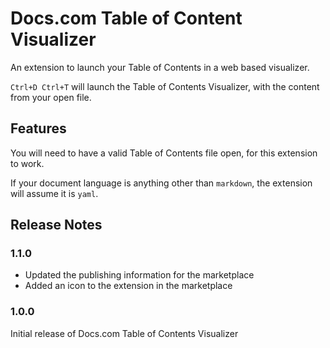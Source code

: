 # Docs.com Table of Content Visualizer

An extension to launch your Table of Contents in a web based visualizer.

`Ctrl+D Ctrl+T` will launch the Table of Contents Visualizer, with the content from your open file.

## Features

You will need to have a valid Table of Contents file open, for this extension to work.

If your document language is anything other than `markdown`, the extension will assume it is `yaml`.

## Release Notes

### 1.1.0

- Updated the publishing information for the marketplace
- Added an icon to the extension in the marketplace

### 1.0.0

Initial release of Docs.com Table of Contents Visualizer
